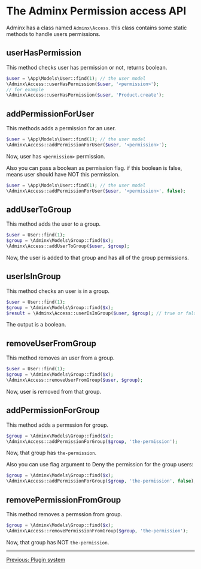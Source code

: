# The Adminx Permission access API
Adminx has a class named `Adminx\Access`. this class contains some static methods to handle users permissions.

## userHasPermission
This method checks user has permission or not, returns boolean.

```php
$user = \App\Models\User::find(1); // the user model
\Adminx\Access::userHasPermission($user, '<permission>');
// for example
\Adminx\Access::userHasPermission($user, 'Product.create');
```

## addPermissionForUser
This methods adds a permission for an user.

```php
$user = \App\Models\User::find(1); // the user model
\Adminx\Access::addPermissionForUser($user, '<permission>');
```

Now, user has `<permission>` permission.

Also you can pass a boolean as permission flag. if this boolean is false, means user should have NOT this permission.

```php
$user = \App\Models\User::find(1); // the user model
\Adminx\Access::addPermissionForUser($user, '<permission>', false);
```

## addUserToGroup
This method adds the user to a group.

```php
$user = User::find(1);
$group = \Adminx\Models\Group::find($x);
\Adminx\Access::addUserToGroup($user, $group);
```

Now, the user is added to that group and has all of the group permissions.

## userIsInGroup
This method checks an user is in a group.

```php
$user = User::find(1);
$group = \Adminx\Models\Group::find($x);
$result = \Adminx\Access::userIsInGroup($user, $group); // true or false
```

The output is a boolean.

## removeUserFromGroup
This method removes an user from a group.

```php
$user = User::find(1);
$group = \Adminx\Models\Group::find($x);
\Adminx\Access::removeUserFromGroup($user, $group);
```

Now, user is removed from that group.

## addPermissionForGroup
This method adds a permssion for group.

```php
$group = \Adminx\Models\Group::find($x);
\Adminx\Access::addPermissionForGroup($group, 'the-permission');
```

Now, that group has `the-permission`.

Also you can use flag argument to Deny the permission for the group users:

```php
$group = \Adminx\Models\Group::find($x);
\Adminx\Access::addPermissionForGroup($group, 'the-permission', false);
```

## removePermissionFromGroup
This method removes a permssion from group.

```php
$group = \Adminx\Models\Group::find($x);
\Adminx\Access::removePermissionFromGroup($group, 'the-permission');
```

Now, that group has NOT `the-permission`.

---

[Previous: Plugin system](06_plugins.md)

